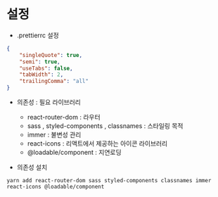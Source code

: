 # 설정

- .prettierrc 설정

```json
{
    "singleQuote": true,
    "semi": true,
    "useTabs": false,
    "tabWidth": 2,
    "trailingComma": "all"
}
```


- 의존성 : 필요 라이브러리
    - react-router-dom : 라우터
    - sass , styled-components , classnames : 스타일링 목적
    - immer : 불변성 관리
    - react-icons : 리액트에서 제공하는 아이콘 라이브러리 
    - @loadable/component : 지연로딩 

- 의존성 설치

```
yarn add react-router-dom sass styled-components classnames immer react-icons @loadable/component
```